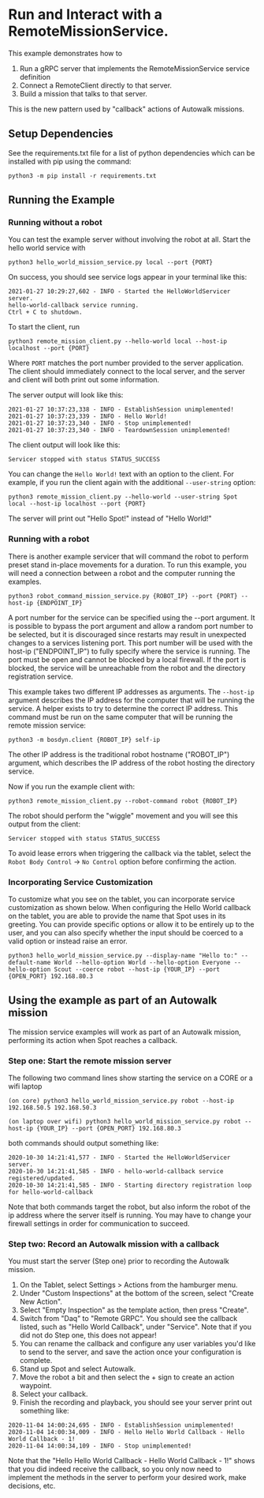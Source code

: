<!--
Copyright (c) 2023 Boston Dynamics, Inc.  All rights reserved.

Downloading, reproducing, distributing or otherwise using the SDK Software
is subject to the terms and conditions of the Boston Dynamics Software
Development Kit License (20191101-BDSDK-SL).
-->

# Run and Interact with a RemoteMissionService.

This example demonstrates how to

1. Run a gRPC server that implements the RemoteMissionService service definition
2. Connect a RemoteClient directly to that server.
3. Build a mission that talks to that server.

This is the new pattern used by "callback" actions of Autowalk missions.

## Setup Dependencies

See the requirements.txt file for a list of python dependencies which can be installed with pip using the command:

```
python3 -m pip install -r requirements.txt
```

## Running the Example

### Running without a robot

You can test the example server without involving the robot at all. Start the hello world service with

```
python3 hello_world_mission_service.py local --port {PORT}
```

On success, you should see service logs appear in your terminal like this:

```
2021-01-27 10:29:27,602 - INFO - Started the HelloWorldServicer server.
hello-world-callback service running.
Ctrl + C to shutdown.
```

To start the client, run

```
python3 remote_mission_client.py --hello-world local --host-ip localhost --port {PORT}
```

Where `PORT` matches the port number provided to the server application. The client should immediately connect to the local server, and the server and client will both print out some information.

The server output will look like this:

```
2021-01-27 10:37:23,338 - INFO - EstablishSession unimplemented!
2021-01-27 10:37:23,339 - INFO - Hello World!
2021-01-27 10:37:23,340 - INFO - Stop unimplemented!
2021-01-27 10:37:23,340 - INFO - TeardownSession unimplemented!
```

The client output will look like this:

```
Servicer stopped with status STATUS_SUCCESS
```

You can change the `Hello World!` text with an option to the client. For example, if you run the client again with the additional `--user-string` option:

```
python3 remote_mission_client.py --hello-world --user-string Spot local --host-ip localhost --port {PORT}
```

The server will print out "Hello Spot!" instead of "Hello World!"

### Running with a robot

There is another example servicer that will command the robot to perform preset stand in-place movements for a duration. To run this example, you will need a connection between a robot and the computer running the examples.

```
python3 robot_command_mission_service.py {ROBOT_IP} --port {PORT} --host-ip {ENDPOINT_IP}
```

A port number for the service can be specified using the --port argument. It is possible to bypass the port argument and allow a random port number to be selected, but it is discouraged since restarts may result in unexpected changes to a services listening port. This port number will be used with the host-ip ("ENDPOINT_IP") to fully specify where the service is running. The port must be open and cannot be blocked by a local firewall. If the port is blocked, the service will be unreachable from the robot and the directory registration service.

This example takes two different IP addresses as arguments. The `--host-ip` argument describes the IP address for the computer that will be running the service. A helper exists to try to determine the correct IP address. This command must be run on the same computer that will be running the remote mission service:

```
python3 -m bosdyn.client {ROBOT_IP} self-ip
```

The other IP address is the traditional robot hostname ("ROBOT_IP") argument, which describes the IP address of the robot hosting the directory service.

Now if you run the example client with:

```
python3 remote_mission_client.py --robot-command robot {ROBOT_IP}
```

The robot should perform the "wiggle" movement and you will see this output from the client:

```
Servicer stopped with status STATUS_SUCCESS
```

To avoid lease errors when triggering the callback via the tablet, select the `Robot Body Control` -> `No Control` option before confirming the action.

### Incorporating Service Customization

To customize what you see on the tablet, you can incorporate service customization as shown below. When configuring the Hello World callback on the tablet, you are able to provide the name that Spot uses in its greeting. You can provide specific options or allow it to be entirely up to the user, and you can also specify whether the input should be coerced to a valid option or instead raise an error.

```
python3 hello_world_mission_service.py --display-name "Hello to:" --default-name World --hello-option World --hello-option Everyone --hello-option Scout --coerce robot --host-ip {YOUR_IP} --port {OPEN_PORT} 192.168.80.3
```

## Using the example as part of an Autowalk mission

The mission service examples will work as part of an Autowalk mission, performing its action when Spot reaches a callback.

### Step one: Start the remote mission server

The following two command lines show starting the service on a CORE or a wifi laptop

```
(on core) python3 hello_world_mission_service.py robot --host-ip 192.168.50.5 192.168.50.3

(on laptop over wifi) python3 hello_world_mission_service.py robot --host-ip {YOUR_IP} --port {OPEN_PORT} 192.168.80.3
```

both commands should output something like:

```
2020-10-30 14:21:41,577 - INFO - Started the HelloWorldServicer server.
2020-10-30 14:21:41,585 - INFO - hello-world-callback service registered/updated.
2020-10-30 14:21:41,585 - INFO - Starting directory registration loop for hello-world-callback
```

Note that both commands target the robot, but also inform the robot of the ip address where the server itself is running. You may have to change your firewall settings in order for communication to succeed.

### Step two: Record an Autowalk mission with a callback

You must start the server (Step one) prior to recording the Autowalk mission.

1. On the Tablet, select Settings > Actions from the hamburger menu.
2. Under "Custom Inspections" at the bottom of the screen, select "Create New Action".
3. Select "Empty Inspection" as the template action, then press "Create".
4. Switch from "Daq" to "Remote GRPC". You should see the callback listed, such as "Hello World Callback", under "Service". Note that if you did not do Step one, this does not appear!
5. You can rename the callback and configure any user variables you'd like to send to the server, and save the action once your configuration is complete.
6. Stand up Spot and select Autowalk.
7. Move the robot a bit and then select the + sign to create an action waypoint.
8. Select your callback.
9. Finish the recording and playback, you should see your server print out something like:

```
2020-11-04 14:00:24,695 - INFO - EstablishSession unimplemented!
2020-11-04 14:00:34,009 - INFO - Hello Hello World Callback - Hello World Callback - 1!
2020-11-04 14:00:34,109 - INFO - Stop unimplemented!
```

Note that the "Hello Hello World Callback - Hello World Callback - 1!" shows that you did indeed receive the callback, so you only now need to implement the methods in the server to perform your desired work, make decisions, etc.
